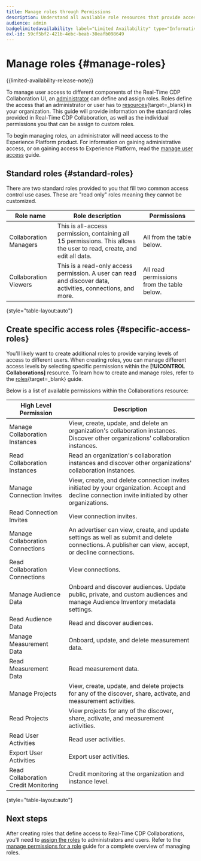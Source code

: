 ```yaml
---
title: Manage roles through Permissions
description: Understand all available role resources that provide access to different components within the Real-Time CDP Collaboration UI.
audience: admin
badgelimitedavailability: label="Limited Availability" type="Informative" url="https://helpx.adobe.com/legal/product-descriptions/real-time-customer-data-platform-collaboration.html newtab=true"
exl-id: 59cf5bf2-421b-4ebc-beab-30eafb098649
---
```

# Manage roles {#manage-roles}

{{limited-availability-release-note}}

To manage user access to different components of the Real-Time CDP Collaboration UI, an [administrator](./mange-user-access.md#system-admin-gain-access) can define and assign roles. Roles define the access that an administrator or user has to [resources](https://experienceleague.adobe.com/en/docs/experience-platform/access-control/home#permissions){target=_blank} in your organization. This guide will provide information on the standard roles provided in Real-Time CDP Collaboration, as well as the individual permissions you that can be assign to custom roles.

To begin managing roles, an administrator will need access to the Experience Platform product. For information on gaining administrative access, or on gaining access to Experience Platform, read the [manage user access](./mange-user-access.md#manage-user-access-through-permissions) guide.

## Standard roles {#standard-roles}

There are two standard roles provided to you that fill two common access control use cases. These are "read only" roles meaning they cannot be customized.

| Role name | Role description | Permissions |
| --- | --- | --- | 
| Collaboration Managers | This is all-access permission, containing all 15 permissions. This allows the user to read, create, and edit all data. | All from the table below. |
| Collaboration Viewers | This is a read-only access permission. A user can read and discover data, activities, connections, and more. | All read permissions from the table below. |

{style="table-layout:auto"}

## Create specific access roles {#specific-access-roles}

You'll likely want to create additional roles to provide varying levels of access to different users. When creating roles, you can manage different access levels by selecting specific permissions within the **[!UICONTROL Collaborations]** resource. To learn how to create and manage roles, refer to the [roles](https://experienceleague.adobe.com/en/docs/experience-platform/access-control/abac/permissions-ui/roles#create-new-role){target=_blank} guide.

Below is a list of available permissions within the Collaborations resource:

| High Level Permission | Description |
| --- | --- |
| Manage Collaboration Instances | View, create, update, and delete an organization's collaboration instances. Discover other organizations' collaboration instances. |
| Read Collaboration Instances | Read an organization's collaboration instances and discover other organizations' collaboration instances. |
| Manage Connection Invites | View, create, and delete connection invites initiated by your organization. Accept and decline connection invite initiated by other organizations. |
| Read Connection Invites | View connection invites. |
| Manage Collaboration Connections | An advertiser can view, create, and update settings as well as submit and delete connections. A publisher can view, accept, or decline connections. |
| Read Collaboration Connections | View connections. |
| Manage Audience Data | Onboard and discover audiences. Update public, private, and custom audiences and manage Audience Inventory metadata settings. |
| Read Audience Data | Read and discover audiences. |
| Manage Measurement Data | Onboard, update, and delete measurement data. |
| Read Measurement Data | Read measurement data. |
| Manage Projects | View, create, update, and delete projects for any of the discover, share, activate, and measurement activities. |
| Read Projects | View projects for any of the discover, share, activate, and measurement activities. |
| Read User Activities | Read user activities. |
| Export User Activities | Export user activities. |
| Read Collaboration Credit Monitoring | Credit monitoring at the organization and instance level. |

{style="table-layout:auto"}

## Next steps

After creating roles that define access to Real-Time CDP Collaborations, you'll need to [assign the roles](./mange-user-access.md#assign-a-role) to administrators and users. Refer to the [manage permissions for a role](https://experienceleague.adobe.com/en/docs/experience-platform/access-control/abac/permissions-ui/permissions) guide for a complete overview of managing roles.

